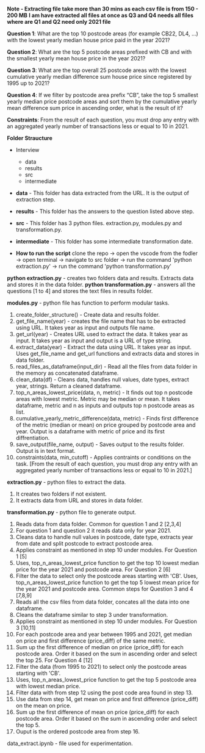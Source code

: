 
__Note - Extracting file take more than 30 mins as each csv file is from 150 - 200 MB__
__I am have extracted all files at once as Q3 and Q4 needs all files where are Q1 and Q2 need only 2021 file__


__Question 1__:
What are the top 10 postcode areas (for example CB22, DL4, …) with the lowest yearly median house price paid in the year 2021?

__Question 2__:
What are the top 5 postcode areas prefixed with CB and with the smallest yearly mean house price in the year 2021?

__Question 3__:
What are the top overall 25 postcode areas with the lowest cumulative yearly median difference sum house price since registered by 1995 up to 2021?

__Question 4__:
If we filter by postcode area prefix “CB”, take the top 5 smallest yearly median price postcode areas and sort them by the cumulative yearly mean difference sum price in ascending order, what is the result of it?

__Constraints__:
From the result of each question, you must drop any entry with an aggregated yearly number of transactions less or equal to 10 in 2021.

__Folder Straucture__
- Interview
   - data
   - results
   - src
   - intermediate

- __data__ - This folder has data extracted from the URL. It is the output of extraction step.
- __results__ - This folder has the answers to the question listed above step.
- __src__ - This folder has 3 python files. extraction.py, modules.py and transformation.py.
- __intermediate__ - This folder has some intermediate transformation date.


- __How to run the script__
clone the repo -> open the vscode from the fodler -> open terminal -> navigate to src folder -> run the command 'python extraction.py' -> run the command 'python transformation.py'

__python extraction.py__ - creates two folders data and results. Extracts data and stores it in the data folder.
__python transformation.py__ - answers all the questions [1 to 4] and stores the text files in results folder.


__modules.py__ - python file has function to perform modular tasks.
1. create_folder_structure() - Create data and results folder.
2. get_file_name(year) - creates the file name that has to be extracted using URL. It takes year as input and outputs file name. 
3. get_url(year) - Creates URL used to extract the data. It takes year as input. It takes year as input and output is a URL of type string.
4. extract_data(year) - Extract the data using URL. It takes year as input. Uses get_file_name and get_url functions and extracts data and stores in data folder.
5. read_files_as_dataframe(input_dir) - Read all the files from data folder in the memory as concatenated dataframe.
6. clean_data(df) - Cleans data, handles null values, date types, extract year, strings. Return a cleaned dataframe.
7. top_n_areas_lowest_price(data, n, metric) - It finds out top n postcode areas with lowest metric. Metric may be median or mean. It takes dataframe, metric and n as inputs and outputs top n postcode areas as list.
8. cumulative_yearly_metric_difference(data, metric) - Finds first difference of the metric (median or mean) on price grouped by postcode area and year. Output is a dataframe with metric of price and its first diffrentiation.
9. save_output(file_name, output) - Saves output to the results folder. Output is in text format.
10. constraints(data, min_cutoff) - Applies contraints or conditions on the task. [From the result of each question, you must drop any entry with an aggregated yearly number of transactions less or equal to 10 in 2021.]

__extraction.py__ - python files to extract the data. 
1. It creates two folders if not existent. 
2. It extracts data from URL and stores in data folder.

__transformation.py__ - python file to generate output. 
1. Reads data from data folder.
Common for  question 1 and 2 [2,3,4]
2. For question 1 and question 2 it reads data only for year 2021.
3. Cleans data to handle null values in postcode, date type, extracts year from date and split postcode to extract postcode area.
4. Applies constraint as mentioned in step 10 under modules.
For Question 1 [5]
5. Uses, top_n_areas_lowest_price function to get the top 10 lowest median price for the year 2021 and postcode area.
For Question 2 [6]
6. Filter the data to select only the postcode areas starting with 'CB'. Uses, top_n_areas_lowest_price function to get the top 5 lowest mean price for the year 2021 and postcode area.
Common steps for Question 3 and 4 [7,8,9]
7. Reads all the csv files from data folder, concates all the data into one dataframe.
8. Cleans the dataframe similar to step 3 under transformation.
9. Applies constraint as mentioned in step 10 under modules.
For Question 3 [10,11]
10. For each postcode area and year between 1995 and 2021, get median on price and first difference  (price_diff) of the same metric.
11. Sum up the first difference of median on price (price_diff) for each postcode area. Order it based on the sum in ascending order and select the top 25.
For Question 4 [12]
12. Filter the data (from 1995 to 2021) to select only the postcode areas starting with 'CB'.
13. Uses, top_n_areas_lowest_price function to get the top 5 postcode area with lowest median price.
14. Filter data with from step 12 using the post code area found in step 13.
15. Use data from step 14, get mean on price and first difference  (price_diff) on the mean on price.
16. Sum up the first difference of mean on price (price_diff) for each postcode area. Order it based on the sum in ascending order and select the top 5.
17. Ouput is the ordered postcode area from step 16.



data_extract.ipynb - file used for experimentation.
